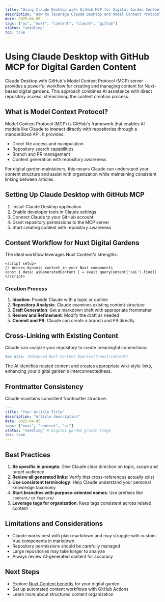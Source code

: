 ```yaml
---
title: "Using Claude Desktop with GitHub MCP for Digital Garden Content"
description: "How to leverage Claude Desktop and Model Context Protocol to automate content creation for Nuxt Content-powered digital gardens"
date: 2025-04-05
tags: ["ai", "nuxt", "content", "claude", "github"]
status: "seedling"
toc: true
---
```


# Using Claude Desktop with GitHub MCP for Digital Garden Content

Claude Desktop with GitHub's Model Context Protocol (MCP) server provides a powerful workflow for creating and managing content for Nuxt-based digital gardens. This approach combines AI assistance with direct repository access, streamlining the content creation process.

## What is Model Context Protocol?

Model Context Protocol (MCP) is GitHub's framework that enables AI models like Claude to interact directly with repositories through a standardized API. It provides:

- Direct file access and manipulation
- Repository search capabilities
- Branch and PR management
- Content generation with repository awareness

For digital garden maintainers, this means Claude can understand your content structure and assist with organization while maintaining consistent linking between articles.

## Setting Up Claude Desktop with GitHub MCP

1. Install Claude Desktop application
2. Enable developer tools in Claude settings
3. Connect Claude to your GitHub account
4. Grant repository permissions to the MCP server
5. Start creating content with repository awareness

## Content Workflow for Nuxt Digital Gardens

The ideal workflow leverages Nuxt Content's strengths:

```vue
<script setup>
// Access dynamic content in your Nuxt components
const { data: aiGeneratedContent } = await queryContent('/ai').find()
</script>
```

### Creation Process

1. **Ideation**: Provide Claude with a topic or outline
2. **Repository Analysis**: Claude examines existing content structure
3. **Draft Generation**: Get a markdown draft with appropriate frontmatter
4. **Review and Refinement**: Modify the draft as needed
5. **Commit and PR**: Claude can create a branch and PR directly

## Cross-Linking with Existing Content

Claude can analyze your repository to create meaningful connections:

```markdown
See also: [Advanced Nuxt Content Queries](/nuxt/content)
```

The AI identifies related content and creates appropriate wiki-style links, enhancing your digital garden's interconnectedness.

## Frontmatter Consistency

Claude maintains consistent frontmatter structure:

```yaml
---
title: "Your Article Title"
description: "Article description"
date: 2025-04-05
tags: ["nuxt", "content", "ai"]
status: "seedling" # Digital garden growth stage
toc: true
---
```

## Best Practices

1. **Be specific in prompts**: Give Claude clear direction on topic, scope and target audience
2. **Review all generated links**: Verify that cross-references actually exist
3. **Use consistent terminology**: Help Claude understand your personal knowledge taxonomy
4. **Start branches with purpose-oriented names**: Use prefixes like `content/` or `feature/`
5. **Leverage tags for organization**: Keep tags consistent across related content

## Limitations and Considerations

- Claude works best with plain markdown and may struggle with custom Vue components in markdown
- Repository permissions should be carefully managed
- Large repositories may take longer to analyze
- Always review AI-generated content for accuracy

## Next Steps

- Explore [Nuxt Content benefits](/nuxt/nuxt-content-benefits) for your digital garden
- Set up automated content workflows with GitHub Actions
- Learn more about structured content organization
